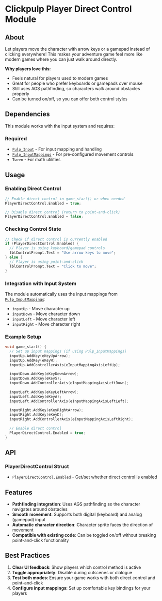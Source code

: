 # Clickpulp Player Direct Control Module

## About

Let players move the character with arrow keys or a gamepad instead of clicking everywhere! This makes your adventure game feel more like modern games where you can just walk around directly.

**Why players love this:**

* Feels natural for players used to modern games
* Great for people who prefer keyboards or gamepads over mouse
* Still uses AGS pathfinding, so characters walk around obstacles properly
* Can be turned on/off, so you can offer both control styles

## Dependencies

This module works with the input system and requires:

### Required

* [`Pulp_Input`](input.md) - For input mapping and handling
* [`Pulp_InputMappings`](inputmappings.md) - For pre-configured movement controls
* `Tween` - For math utilities

## Usage

### Enabling Direct Control

```c
// Enable direct control in game_start() or when needed
PlayerDirectControl.Enabled = true;

// Disable direct control (return to point-and-click)
PlayerDirectControl.Enabled = false;
```

### Checking Control State

```c
// Check if direct control is currently enabled
if (PlayerDirectControl.Enabled) {
  // Player is using keyboard/gamepad controls
  lblControlPrompt.Text = "Use arrow keys to move";
} else {
  // Player is using point-and-click
  lblControlPrompt.Text = "Click to move";
}
```

### Integration with Input System

The module automatically uses the input mappings from [`Pulp_InputMappings`](inputmappings.md):

* `inputUp` - Move character up
* `inputDown` - Move character down  
* `inputLeft` - Move character left
* `inputRight` - Move character right

### Example Setup

```c
void game_start() {
  // Set up input mappings (if using Pulp_InputMappings)
  inputUp.AddKey(eKeyUpArrow);
  inputUp.AddKey(eKeyW);
  inputUp.AddControllerAxis(eInputMappingAxisLeftUp);
  
  inputDown.AddKey(eKeyDownArrow);
  inputDown.AddKey(eKeyS);
  inputDown.AddControllerAxis(eInputMappingAxisLeftDown);
  
  inputLeft.AddKey(eKeyLeftArrow);
  inputLeft.AddKey(eKeyA);
  inputLeft.AddControllerAxis(eInputMappingAxisLeftLeft);
  
  inputRight.AddKey(eKeyRightArrow);
  inputRight.AddKey(eKeyD);
  inputRight.AddControllerAxis(eInputMappingAxisLeftRight);
  
  // Enable direct control
  PlayerDirectControl.Enabled = true;
}
```

## API

### PlayerDirectControl Struct

* `PlayerDirectControl.Enabled` - Get/set whether direct control is enabled

## Features

* **Pathfinding integration**: Uses AGS pathfinding so the character navigates around obstacles
* **Smooth movement**: Supports both digital (keyboard) and analog (gamepad) input
* **Automatic character direction**: Character sprite faces the direction of movement
* **Compatible with existing code**: Can be toggled on/off without breaking point-and-click functionality

## Best Practices

1. **Clear UI feedback**: Show players which control method is active
2. **Toggle appropriately**: Disable during cutscenes or dialogue
3. **Test both modes**: Ensure your game works with both direct control and point-and-click
4. **Configure input mappings**: Set up comfortable key bindings for your players
